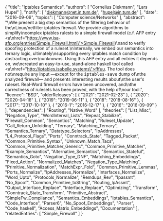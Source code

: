 {
    "title": "Iptables Semantics",
    "authors": [
        "Cornelius Diekmann",
        "Lars Hupel"
    ],
    "notify": [
        "diekmann@net.in.tum.de",
        "hupel@in.tum.de"
    ],
    "date": "2016-09-09",
    "topics": [
        "Computer science/Networks"
    ],
    "abstract": "\nWe present a big step semantics of the filtering behavior of the\nLinux/netfilter iptables firewall. We provide algorithms to simplify\ncomplex iptables rulests to a simple firewall model (c.f. AFP entry <a\nhref=\"https://www.isa-afp.org/entries/Simple_Firewall.html\">Simple_Firewall</a>)\nand to verify spoofing protection of a ruleset.\nInternally, we embed our semantics into ternary logic, ultimately\nsupporting every iptables match condition by abstracting over\nunknowns. Using this AFP entry and all entries it depends on, we\ncreated an easy-to-use, stand-alone haskell tool called <a\nhref=\"http://iptables.isabelle.systems\">fffuu</a>. The tool does not\nrequire any input &mdash;except for the <tt>iptables-save</tt> dump of\nthe analyzed firewall&mdash; and presents interesting results about\nthe user's ruleset. Real-Word firewall errors have been uncovered, and\nthe correctness of rulesets has been proved, with the help of\nour tool.",
    "licence": "BSD",
    "olderReleases": [
        {
            "2021": "2021-02-23"
        },
        {
            "2020": "2020-04-18"
        },
        {
            "2019": "2019-06-11"
        },
        {
            "2018": "2018-08-16"
        },
        {
            "2017": "2017-10-10"
        },
        {
            "2016-1": "2016-12-17"
        },
        {
            "2016": "2016-09-09"
        }
    ],
    "dependencies": [
        "Routing",
        "Native_Word"
    ],
    "theories": [
        "List_Misc",
        "Negation_Type",
        "WordInterval_Lists",
        "Repeat_Stabilize",
        "Firewall_Common",
        "Semantics",
        "Matching",
        "Ruleset_Update",
        "Call_Return_Unfolding",
        "Ternary",
        "Matching_Ternary",
        "Semantics_Ternary",
        "Datatype_Selectors",
        "IpAddresses",
        "L4_Protocol_Flags",
        "Ports",
        "Conntrack_State",
        "Tagged_Packet",
        "Common_Primitive_Syntax",
        "Unknown_Match_Tacs",
        "Common_Primitive_Matcher_Generic",
        "Common_Primitive_Matcher",
        "Example_Semantics",
        "Alternative_Semantics",
        "Semantics_Stateful",
        "Semantics_Goto",
        "Negation_Type_DNF",
        "Matching_Embeddings",
        "Fixed_Action",
        "Normalized_Matches",
        "Negation_Type_Matching",
        "Primitive_Normalization",
        "MatchExpr_Fold",
        "Common_Primitive_Lemmas",
        "Ports_Normalize",
        "IpAddresses_Normalize",
        "Interfaces_Normalize",
        "Word_Upto",
        "Protocols_Normalize",
        "Remdups_Rev",
        "Ipassmt",
        "No_Spoof",
        "Common_Primitive_toString",
        "Routing_IpAssmt",
        "Output_Interface_Replace",
        "Interface_Replace",
        "Optimizing",
        "Transform",
        "Conntrack_State_Transform",
        "Primitive_Abstract",
        "SimpleFw_Compliance",
        "Semantics_Embeddings",
        "Iptables_Semantics",
        "Code_Interface",
        "Parser6",
        "No_Spoof_Embeddings",
        "Parser",
        "Code_haskell",
        "Access_Matrix_Embeddings",
        "Documentation"
    ],
    "relatedEntries": [
        "Simple_Firewall"
    ]
}